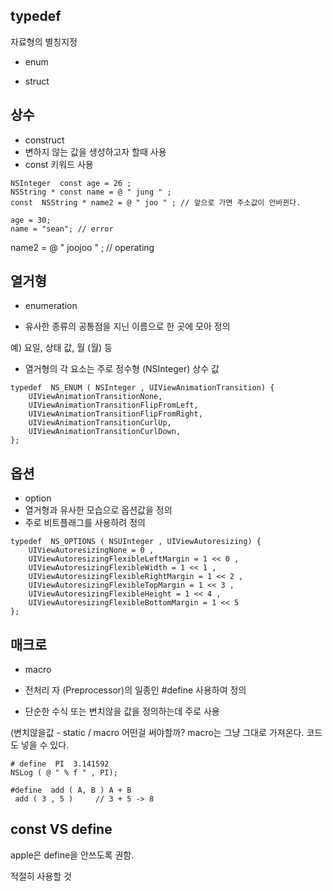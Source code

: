 ## typedef

자료형의 별칭지정

- enum

- struct

## 상수 
 
- construct 
- 변하지 않는 값을 생성하고자 할때 사용
- const 키워드 사용

```objc
NSInteger  const age = 26 ;
NSString * const name = @ " jung " ;
const  NSString * name2 = @ " joo " ; // 앞으로 가면 주소값이 안바뀐다.  

age = 30;  
name = "sean"; // error
```
name2 = @ " joojoo " ;  // operating 

## 열거형

- enumeration

- 유사한 종류의 공통점을 지닌 이름으로 한 곳에 모아 정의

예) 요일, 상태 값, 월 (월) 등

- 열거형의 각 요소는 주로 정수형 (NSInteger) 상수 값

```objc
typedef  NS_ENUM ( NSInteger , UIViewAnimationTransition) {
    UIViewAnimationTransitionNone,
    UIViewAnimationTransitionFlipFromLeft,
    UIViewAnimationTransitionFlipFromRight,
    UIViewAnimationTransitionCurlUp,
    UIViewAnimationTransitionCurlDown,
};
```

## 옵션

- option
- 열거형과 유사한 모습으로 옵션값을 정의
- 주로 비트플래그를 사용하려 정의

```objc
typedef  NS_OPTIONS ( NSUInteger , UIViewAutoresizing) {
    UIViewAutoresizingNone = 0 ,
    UIViewAutoresizingFlexibleLeftMargin = 1 << 0 ,
    UIViewAutoresizingFlexibleWidth = 1 << 1 ,
    UIViewAutoresizingFlexibleRightMargin = 1 << 2 ,
    UIViewAutoresizingFlexibleTopMargin = 1 << 3 ,
    UIViewAutoresizingFlexibleHeight = 1 << 4 ,
    UIViewAutoresizingFlexibleBottomMargin = 1 << 5 
};
```

## 매크로
- macro

- 전처리 자 (Preprocessor)의 일종인 #define 사용하여 정의

- 단순한 수식 또는 변치않을 값을 정의하는데 주로 사용

(변치않을값 - static / macro 어떤걸 써야할까?
macro는 그냥 그대로 가져온다. 코드도 넣을 수 있다. 

```objc
# define  PI  3.141592 
NSLog ( @ " % f " , PI);

#define  add ( A, B ) A + B
 add ( 3 , 5 )     // 3 + 5 -> 8
```
 
##  const VS define

apple은 define을 안쓰도록 권함. 

적절히 사용할 것